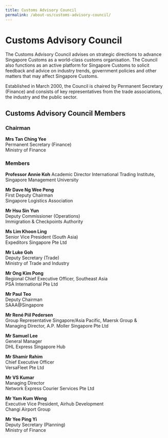 ```yaml
---
title: Customs Advisory Council
permalink: /about-us/customs-advisory-council/
---
```


# Customs Advisory Council

The Customs Advisory Council advises on strategic directions to advance Singapore Customs as a world-class customs organisation. The Council also functions as an active platform for Singapore Customs to solicit feedback and advice on industry trends, government policies and other matters that may affect Singapore Customs.

Established in March 2000, the Council is chaired by Permanent Secretary (Finance) and consists of key representatives from the trade associations, the industry and the public sector.

## Customs Advisory Council Members

### Chairman

**Mrs Tan Ching Yee**  
Permanent Secretary (Finance)  
Ministry of Finance

### Members

**Professor Annie Koh**
Academic Director
International Trading Institute, Singapore Management University<br> 

**Mr Dave Ng Wee Peng**  
First Deputy Chairman  
Singapore Logistics Association

**Mr Hsu Sin Yun**  
Deputy Commissioner (Operations)  
Immigration & Checkpoints Authority

**Ms Lim Khoon Ling**  
Senior Vice President (South Asia)  
Expeditors Singapore Pte Ltd

**Mr Luke Goh**  
Deputy Secretary (Trade)  
Ministry of Trade and Industry

**Mr Ong Kim Pong**  
Regional Chief Executive Officer, Southeast Asia  
PSA International Pte Ltd

**Mr Paul Teo**  
Deputy Chairman  
SAAA@Singapore

**Mr René  Piil Pedersen**  
Group Representative Singapore/Asia Pacific, Maersk Group &  
Managing Director, A.P. Moller Singapore Pte Ltd

**Mr Samuel Lee**  
General Manager  
DHL Express Singapore Hub


**Mr Shamir Rahim**  
Chief Executive Officer  
VersaFleet Pte Ltd

**Mr VS Kumar**  
Managing Director  
Network Express Courier Services Pte Ltd

**Mr Yam Kum Weng**  
Executive Vice President, Airhub Development  
Changi Airport Group

**Mr Yee Ping Yi**  
Deputy Secretary (Planning)  
Ministry of Finance

